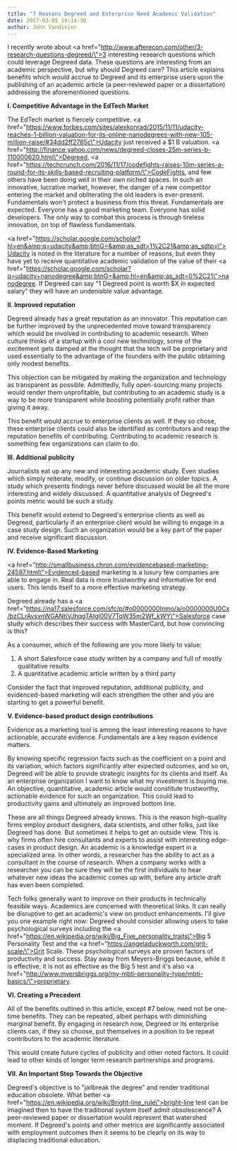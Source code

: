 ```yaml
---
title: "7 Reasons Degreed and Enterprise Need Academic Validation"
date: 2017-03-05 14:14:30
author: John Vandivier
---
```




I recently wrote about <a href=\"http://www.afterecon.com/other/3-research-questions-degreed/\">3 interesting research questions</a> which could leverage Degreed data. These questions are interesting from an academic perspective, but why should Degreed care? This article explains benefits which would accrue to Degreed and its enterprise users upon the publishing of an academic article (a peer-reviewed paper or a dissertation) addressing the aforementioned questions.

<strong>I. Competitive Advantage in the EdTech Market</strong>

The EdTech market is fiercely competitive. <a href=\"https://www.forbes.com/sites/alexkonrad/2015/11/11/udacity-reaches-1-billion-valuation-for-its-online-nanodegrees-with-new-105-million-raise/#34dd2ff2785c\">Udacity just received a $1 B valuation</a>. <a href=\"http://finance.yahoo.com/news/degreed-closes-25m-series-b-110000620.html\">Degreed</a>, <a href=\"https://techcrunch.com/2016/11/17/codefights-raises-10m-series-a-round-for-its-skills-based-recruiting-platform/\">CodeFights</a>, and few others have been doing well in their own niched spaces. In such an innovative, lucrative market, however, the danger of a new competitor entering the market and obliterating the old leaders is ever-present. Fundamentals won't protect a business from this threat. Fundamentals are expected. Everyone has a good marketing team. Everyone has solid developers. The only way to combat this process is through tireless innovation, on top of flawless fundamentals.

<a href=\"https://scholar.google.com/scholar?hl=en&amp;q=udacity&amp;btnG=&amp;as_sdt=1%2C21&amp;as_sdtp=\">Udacity is noted in the literature</a> for a number of reasons, but even they have yet to receive quantitative academic validation of the value of their <a href=\"https://scholar.google.com/scholar?q=udacity+nanodegree&amp;btnG=&amp;hl=en&amp;as_sdt=0%2C21\">nanodegree</a>. If Degreed can say \"1 Degreed point is worth $X in expected salary\" they will have an undeniable value advantage.

<strong>II. Improved reputation</strong>

Degreed already has a great reputation as an innovator. This reputation can be further improved by the unprecedented move toward transparency which would be involved in contributing to academic research. When culture thinks of a startup with a cool new technology, some of the excitement gets damped at the thought that the tech will be proprietary and used essentially to the advantage of the founders with the public obtaining only modest benefits.

This objection can be mitigated by making the organization and technology as transparent as possible. Admittedly, fully open-sourcing many projects would render them unprofitable, but contributing to an academic study is a way to be more transparent while boosting potentially profit rather than giving it away.

This benefit would accrue to enterprise clients as well. If they so chose, these enterprise clients could also be identified as contributors and reap the reputation benefits of contributing. Contributing to academic research is something few organizations can claim to do.

<strong>III. Additional publicity</strong>

Journalists eat up any new and interesting academic study. Even studies which simply reiterate, modify, or continue discussion on older topics. A study which presents findings never before discussed would be all the more interesting and widely discussed. A quantitative analysis of Degreed's points metric would be such a study.

This benefit would extend to Degreed's enterprise clients as well as Degreed, particularly if an enterprise client would be willing to engage in a case study design. Such an organization would be a key part of the paper and receive significant discussion.

<strong>IV. Evidence-Based Marketing
</strong>

<a href=\"http://smallbusiness.chron.com/evidencebased-marketing-24597.html\">Evidenced-based marketing</a> is a luxury few companies are able to engage in. Real data is more trustworthy and informative for end users. This lends itself to a more effective marketing strategy.

Degreed already has a <a href=\"https://na17.salesforce.com/sfc/p/#o0000000Inmo/a/o0000000U0Cx/bzCLrAvsvnWGANtiVJhqgTAIgl00V7TqW35m2Wf_kWY\">Salesforce case study</a> which describes their success with MasterCard, but how convincing is this?

As a consumer, which of the following are you more likely to value:
<ol>
 	<li>A short Salesforce case study written by a company and full of mostly qualitative results</li>
 	<li>A quantitative academic article written by a third party</li>
</ol>
Consider the fact that improved reputation, additional publicity, and evidenced-based marketing will each strengthen the other and you are starting to get a powerful benefit.

<strong>V. Evidence-based product design contributions</strong>

Evidence as a marketing tool is among the least interesting reasons to have actionable, accurate evidence. Fundamentals are a key reason evidence matters.

By knowing specific regression facts such as the coefficient on a point and its variation, which factors significantly alter expected outcomes, and so on, Degreed will be able to provide strategic insights for its clients and itself. As an enterprise organization I want to know what my investment is buying me. An objective, quantitative, academic article would constitute trustworthy, actionable evidence for such an organization. This could lead to productivity gains and ultimately an improved bottom line.

These are all things Degreed already knows. This is the reason high-quality firms employ product designers, data scientists, and other folks, just like Degreed has done. But sometimes it helps to get an outside view. This is why firms often hire consultants and experts to assist with interesting edge-cases in product design. An academic is a knowledge expert in a specialized area. In other words, a researcher has the ability to act as a consultant in the course of research. When a company works with a researcher you can be sure they will be the first individuals to hear whatever new ideas the academic comes up with, before any article draft has even been completed.

Tech folks generally want to improve on their products in technically feasible ways. Academics are concerned with theoretical links. It can really be disruptive to get an academic's view on product enhancements. I'll give you one example right now: Degreed should consider allowing users to take psychological surveys including the <a href=\"https://en.wikipedia.org/wiki/Big_Five_personality_traits\">Big 5 Personality Test</a> and the <a href=\"https://angeladuckworth.com/grit-scale/\">Grit Scale</a>. These psychological surveys are proven factors of productivity and success. Stay away from Meyers-Briggs because, while it is effective, it is not as effective as the Big 5 test and it's also <a href=\"http://www.myersbriggs.org/my-mbti-personality-type/mbti-basics/\">proprietary</a>.

<strong>VI. Creating a Precedent</strong>

All of the benefits outlined in this article, except #7 below, need not be one-time benefits. They can be repeated, albeit perhaps with diminishing marginal benefit. By engaging in research now, Degreed or its enterprise clients can, if they so choose, put themselves in a position to be repeat contributors to the academic literature.

This would create future cycles of publicity and other noted factors. It could lead to other kinds of longer term research partnerships and programs.

<strong>VII. An Important Step Towards the Objective</strong>

Degreed's objective is to \"jailbreak the degree\" and render traditional education obsolete. What better <a href=\"https://en.wikipedia.org/wiki/Bright-line_rule\">bright-line test</a> can be imagined then to have the traditional system itself admit obsolescence? A peer-reviewed paper or dissertation would represent that watershed moment. If Degreed's points and other metrics are significantly associated with employment outcomes then it seems to be clearly on its way to displacing traditional education.